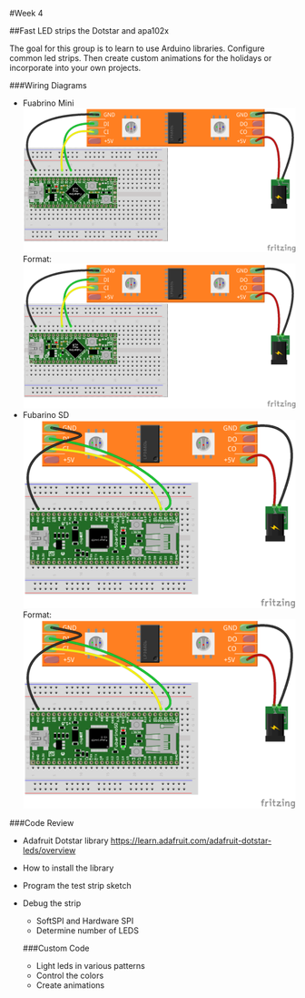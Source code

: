#Week 4

##Fast LED strips the Dotstar and apa102x

The goal for this group is to learn to use Arduino libraries. Configure common led strips. Then create custom animations for the holidays or incorporate into your own projects.

###Wiring Diagrams

* Fuabrino Mini
![GitHub Logo](/week4/FubarinoMiniDotStarWiring_bb.png)
Format: ![Alt FubarinoMiniDotStarWiring](https://github.com/fubarlabs/circuitsunday/blob/master/week4/FubarinoMiniDotStarWiring_bb.png)
* Fubarino SD
![GitHub Logo](/week4/FubarinoSDDotStarWiring_bb.png)
Format: ![Alt FubarinoMiniDotStarWiring](https://github.com/fubarlabs/circuitsunday/blob/master/week4/FubarinoSDDotStarWiring_bb.png)

###Code Review
* Adafruit Dotstar library https://learn.adafruit.com/adafruit-dotstar-leds/overview
* How to install the library
* Program the test strip sketch
* Debug the strip
  * SoftSPI and Hardware SPI
  * Determine number of LEDS
  
  ###Custom Code
  * Light leds in various patterns
  * Control the colors
  * Create animations
  
  
